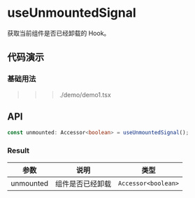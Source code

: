 # useUnmountedSignal

获取当前组件是否已经卸载的 Hook。

## 代码演示

### 基础用法

>>> ./demo/demo1.tsx

## API

```typescript
const unmounted: Accessor<boolean> = useUnmountedSignal();
```

### Result

| 参数       | 说明             | 类型                   |
| ---------- | ---------------- | ---------------------- |
| unmounted | 组件是否已经卸载 | `Accessor<boolean>` |
